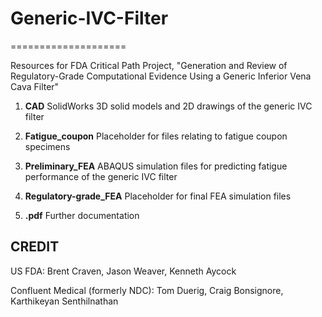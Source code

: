 # Generic-IVC-Filter
====================

Resources for FDA Critical Path Project, "Generation and Review of Regulatory-Grade Computational Evidence Using a Generic Inferior Vena Cava Filter"

1. **CAD** SolidWorks 3D solid models and 2D drawings of the generic IVC filter

2. **Fatigue_coupon** Placeholder for files relating to fatigue coupon specimens

3. **Preliminary_FEA** ABAQUS simulation files for predicting fatigue performance of the generic IVC filter

4. **Regulatory-grade_FEA** Placeholder for final FEA simulation files

5. **.pdf** Further documentation 


CREDIT
------
US FDA: Brent Craven, Jason Weaver, Kenneth Aycock

Confluent Medical (formerly NDC): Tom Duerig, Craig Bonsignore, Karthikeyan Senthilnathan
